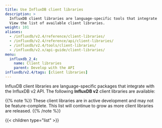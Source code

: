 ```yaml
---
title: Use InfluxDB client libraries
description: >
  InfluxDB client libraries are language-specific tools that integrate with the InfluxDB v2 API.
  View the list of available client libraries.
weight: 101
aliases:
  - /influxdb/v2.4/reference/client-libraries/
  - /influxdb/v2.4/reference/api/client-libraries/
  - /influxdb/v2.4/tools/client-libraries/
  - /influxdb/v2.x/api-guide/client-libraries/
menu:
  influxdb_2_4:
    name: Client libraries
    parent: Develop with the API
influxdb/v2.4/tags: [client libraries]
---
```


InfluxDB client libraries are language-specific packages that integrate with the InfluxDB v2 API.
The following **InfluxDB v2** client libraries are available:

{{% note %}}
These client libraries are in active development and may not be feature-complete.
This list will continue to grow as more client libraries are released.
{{% /note %}}

{{< children type="list" >}}
